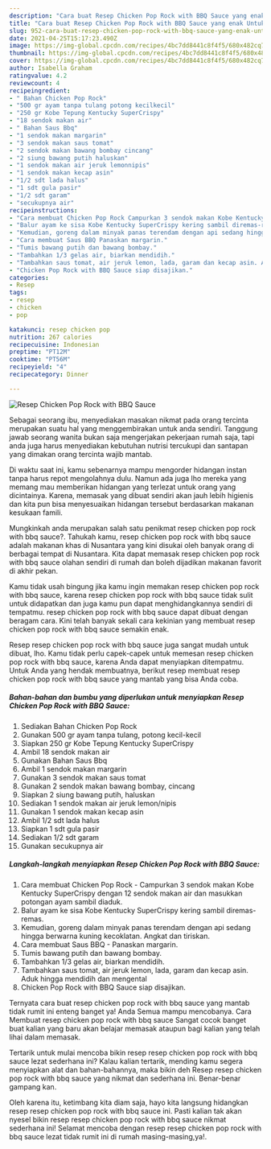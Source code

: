 ```yaml
---
description: "Cara buat Resep Chicken Pop Rock with BBQ Sauce yang enak Untuk Jualan"
title: "Cara buat Resep Chicken Pop Rock with BBQ Sauce yang enak Untuk Jualan"
slug: 952-cara-buat-resep-chicken-pop-rock-with-bbq-sauce-yang-enak-untuk-jualan
date: 2021-04-25T15:17:23.490Z
image: https://img-global.cpcdn.com/recipes/4bc7dd8441c8f4f5/680x482cq70/resep-chicken-pop-rock-with-bbq-sauce-foto-resep-utama.jpg
thumbnail: https://img-global.cpcdn.com/recipes/4bc7dd8441c8f4f5/680x482cq70/resep-chicken-pop-rock-with-bbq-sauce-foto-resep-utama.jpg
cover: https://img-global.cpcdn.com/recipes/4bc7dd8441c8f4f5/680x482cq70/resep-chicken-pop-rock-with-bbq-sauce-foto-resep-utama.jpg
author: Isabella Graham
ratingvalue: 4.2
reviewcount: 4
recipeingredient:
- " Bahan Chicken Pop Rock"
- "500 gr ayam tanpa tulang potong kecilkecil"
- "250 gr Kobe Tepung Kentucky SuperCrispy"
- "18 sendok makan air"
- " Bahan Saus Bbq"
- "1 sendok makan margarin"
- "3 sendok makan saus tomat"
- "2 sendok makan bawang bombay cincang"
- "2 siung bawang putih haluskan"
- "1 sendok makan air jeruk lemonnipis"
- "1 sendok makan kecap asin"
- "1/2 sdt lada halus"
- "1 sdt gula pasir"
- "1/2 sdt garam"
- "secukupnya air"
recipeinstructions:
- "Cara membuat Chicken Pop Rock Campurkan 3 sendok makan Kobe Kentucky SuperCrispy dengan 12 sendok makan air dan masukkan potongan ayam sambil diaduk."
- "Balur ayam ke sisa Kobe Kentucky SuperCrispy kering sambil diremas-remas."
- "Kemudian, goreng dalam minyak panas terendam dengan api sedang hingga berwarna kuning kecoklatan. Angkat dan tiriskan."
- "Cara membuat Saus BBQ Panaskan margarin."
- "Tumis bawang putih dan bawang bombay."
- "Tambahkan 1/3 gelas air, biarkan mendidih."
- "Tambahkan saus tomat, air jeruk lemon, lada, garam dan kecap asin. Aduk hingga mendidih dan mengental"
- "Chicken Pop Rock with BBQ Sauce siap disajikan."
categories:
- Resep
tags:
- resep
- chicken
- pop

katakunci: resep chicken pop 
nutrition: 267 calories
recipecuisine: Indonesian
preptime: "PT12M"
cooktime: "PT56M"
recipeyield: "4"
recipecategory: Dinner

---
```



![Resep Chicken Pop Rock with BBQ Sauce](https://img-global.cpcdn.com/recipes/4bc7dd8441c8f4f5/680x482cq70/resep-chicken-pop-rock-with-bbq-sauce-foto-resep-utama.jpg)

Sebagai seorang ibu, menyediakan masakan nikmat pada orang tercinta merupakan suatu hal yang menggembirakan untuk anda sendiri. Tanggung jawab seorang  wanita bukan saja mengerjakan pekerjaan rumah saja, tapi anda juga harus menyediakan kebutuhan nutrisi tercukupi dan santapan yang dimakan orang tercinta wajib mantab.

Di waktu  saat ini, kamu sebenarnya mampu mengorder hidangan instan tanpa harus repot mengolahnya dulu. Namun ada juga lho mereka yang memang mau memberikan hidangan yang terlezat untuk orang yang dicintainya. Karena, memasak yang dibuat sendiri akan jauh lebih higienis dan kita pun bisa menyesuaikan hidangan tersebut berdasarkan makanan kesukaan famili. 



Mungkinkah anda merupakan salah satu penikmat resep chicken pop rock with bbq sauce?. Tahukah kamu, resep chicken pop rock with bbq sauce adalah makanan khas di Nusantara yang kini disukai oleh banyak orang di berbagai tempat di Nusantara. Kita dapat memasak resep chicken pop rock with bbq sauce olahan sendiri di rumah dan boleh dijadikan makanan favorit di akhir pekan.

Kamu tidak usah bingung jika kamu ingin memakan resep chicken pop rock with bbq sauce, karena resep chicken pop rock with bbq sauce tidak sulit untuk didapatkan dan juga kamu pun dapat menghidangkannya sendiri di tempatmu. resep chicken pop rock with bbq sauce dapat dibuat dengan beragam cara. Kini telah banyak sekali cara kekinian yang membuat resep chicken pop rock with bbq sauce semakin enak.

Resep resep chicken pop rock with bbq sauce juga sangat mudah untuk dibuat, lho. Kamu tidak perlu capek-capek untuk memesan resep chicken pop rock with bbq sauce, karena Anda dapat menyiapkan ditempatmu. Untuk Anda yang hendak membuatnya, berikut resep membuat resep chicken pop rock with bbq sauce yang mantab yang bisa Anda coba.

<!--inarticleads1-->

##### Bahan-bahan dan bumbu yang diperlukan untuk menyiapkan Resep Chicken Pop Rock with BBQ Sauce:

1. Sediakan  Bahan Chicken Pop Rock
1. Gunakan 500 gr ayam tanpa tulang, potong kecil-kecil
1. Siapkan 250 gr Kobe Tepung Kentucky SuperCrispy
1. Ambil 18 sendok makan air
1. Gunakan  Bahan Saus Bbq
1. Ambil 1 sendok makan margarin
1. Gunakan 3 sendok makan saus tomat
1. Gunakan 2 sendok makan bawang bombay, cincang
1. Siapkan 2 siung bawang putih, haluskan
1. Sediakan 1 sendok makan air jeruk lemon/nipis
1. Gunakan 1 sendok makan kecap asin
1. Ambil 1/2 sdt lada halus
1. Siapkan 1 sdt gula pasir
1. Sediakan 1/2 sdt garam
1. Gunakan secukupnya air




<!--inarticleads2-->

##### Langkah-langkah menyiapkan Resep Chicken Pop Rock with BBQ Sauce:

1. Cara membuat Chicken Pop Rock - Campurkan 3 sendok makan Kobe Kentucky SuperCrispy dengan 12 sendok makan air dan masukkan potongan ayam sambil diaduk.
1. Balur ayam ke sisa Kobe Kentucky SuperCrispy kering sambil diremas-remas.
1. Kemudian, goreng dalam minyak panas terendam dengan api sedang hingga berwarna kuning kecoklatan. Angkat dan tiriskan.
1. Cara membuat Saus BBQ - Panaskan margarin.
1. Tumis bawang putih dan bawang bombay.
1. Tambahkan 1/3 gelas air, biarkan mendidih.
1. Tambahkan saus tomat, air jeruk lemon, lada, garam dan kecap asin. Aduk hingga mendidih dan mengental
1. Chicken Pop Rock with BBQ Sauce siap disajikan.




Ternyata cara buat resep chicken pop rock with bbq sauce yang mantab tidak rumit ini enteng banget ya! Anda Semua mampu mencobanya. Cara Membuat resep chicken pop rock with bbq sauce Sangat cocok banget buat kalian yang baru akan belajar memasak ataupun bagi kalian yang telah lihai dalam memasak.

Tertarik untuk mulai mencoba bikin resep resep chicken pop rock with bbq sauce lezat sederhana ini? Kalau kalian tertarik, mending kamu segera menyiapkan alat dan bahan-bahannya, maka bikin deh Resep resep chicken pop rock with bbq sauce yang nikmat dan sederhana ini. Benar-benar gampang kan. 

Oleh karena itu, ketimbang kita diam saja, hayo kita langsung hidangkan resep resep chicken pop rock with bbq sauce ini. Pasti kalian tak akan nyesel bikin resep resep chicken pop rock with bbq sauce nikmat sederhana ini! Selamat mencoba dengan resep resep chicken pop rock with bbq sauce lezat tidak rumit ini di rumah masing-masing,ya!.

